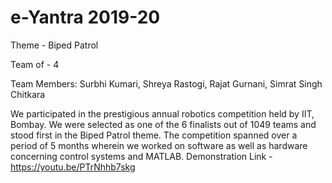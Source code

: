 # e-Yantra 2019-20
Theme - Biped Patrol

Team of - 4

Team Members: Surbhi Kumari, Shreya Rastogi, Rajat Gurnani, Simrat Singh Chitkara

We participated in the prestigious annual robotics competition held by IIT, Bombay. We were selected as one of the 6 finalists out of 1049 teams and stood first in the Biped Patrol theme. The competition spanned over a period of 5 months wherein we worked on software as well as hardware concerning control systems and MATLAB.
Demonstration Link - https://youtu.be/PTrNhhb7skg
